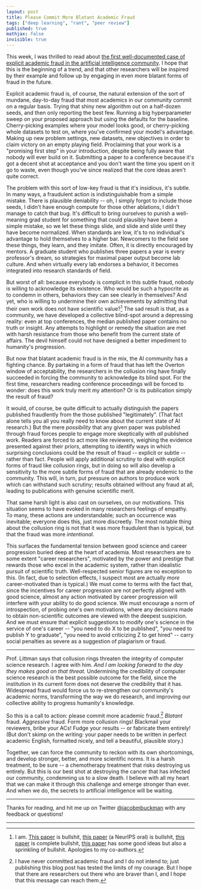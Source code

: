 ```yaml
---
layout: post
title: Please Commit More Blatant Academic Fraud
tags: ["deep learning", "rant", "peer review"]
published: true
mathjax: false
invisible: true
---
```


This week, I was thrilled to read about [the first well-documented case of explicit academic fraud in the artificial intelligence community](https://cacm.acm.org/magazines/2021/6/252840-collusion-rings-threaten-the-integrity-of-computer-science-research/fulltext#FNA).
I hope that this is the beginning of a trend, and that other researchers will be inspired by their example and follow up by engaging in even more blatant forms of fraud in the future.

Explicit academic fraud is, of course, the natural extension of the sort of mundane, day-to-day fraud that most academics in our community commit on a regular basis.
Trying that shiny new algorithm out on a half-dozen seeds, and then only reporting the best few.
Running a big hyperparameter sweep on your proposed approach but using the defaults for the baseline.
Cherry-picking examples where your model looks good, or cherry-picking whole datasets to test on, where you've confirmed your model's advantage.
Making up new problem settings, new datasets, new objectives in order to claim victory on an empty playing field.
Proclaiming that your work is a "promising first step" in your introduction, despite being fully aware that nobody will ever build on it.
Submitting a paper to a conference because it's got a decent shot at acceptance and you don't want the time you spent on it go to waste, even though you've since realized that the core ideas aren't quite correct.

The problem with this sort of low-key fraud is that it's insidious, it's subtle.
In many ways, a fraudulent action is indistinguishable from a simple mistake.
There is plausible deniability -- oh, I simply forgot to include those seeds, I didn't have enough compute for those other ablations, I didn't manage to catch that bug.
It's difficult to bring ourselves to punish a well-meaning grad student for something that could plausibly have been a simple mistake, so we let these things slide, and slide and slide until they have become normalized.
When standards are low, it's to no individual's advantage to hold themselves to a higher bar.
Newcomers to the field see these things, they learn, and they imitate.
Often, it is directly encouraged by mentors.
A graduate student who publishes three papers a year is every professor's dream, so strategies for maximal paper output become lab culture.
And when virtually every lab endorses a behavior, it becomes integrated into research standards of field.

But worst of all: because everybody is complicit in this subtle fraud, nobody is willing to acknowledge its existence.
Who would be such a hypocrite as to condemn in others, behaviors they can see clearly in themselves?
And yet, who is willing to undermine their own achievements by admitting that their own work does not have scientific value?[^0]
The sad result is that, as a community, we have developed a collective blind-spot around a depressing reality: even at top conferences, the median published paper contains no truth or insight.
Any attempts to highlight or remedy the situation are met with harsh resistance from those who benefit from the current state of affairs.
The devil himself could not have designed a better impediment to humanity's progression.

But now that blatant academic fraud is in the mix, the AI community has a fighting chance.
By partaking in a form of fraud that has left the Overton window of acceptability, the researchers in the collusion ring have finally succeeded in forcing the community to acknowledge its blind spot.
For the first time, researchers reading conference proceedings will be forced to wonder: does this work truly merit my attention?
Or is its publication simply the result of fraud?

It would, of course, be quite difficult to actually distinguish the papers published fraudlently from the those published "legitimately".
(That fact alone tells you all you really need to know about the current state of AI research.)
But the mere *possibility* that any given paper was published through fraud forces people to engage more skeptically with *all* published work.
Readers are forced to act more like reviewers, weighing the evidence presented against their priors, attempting to identify ways in which surprising conclusions could be the result of fraud -- explicit or subtle -- rather than fact.
People will apply additional scrutiny to deal with explicit forms of fraud like collusion rings, but in doing so will also develop a sensitivity to the more subtle forms of fraud that are already endemic to the community.
This will, in turn, put pressure on authors to produce work which can withstand such scrutiny; results obtained without any fraud at all, leading to publications with genuine scientific merit.

That same harsh light is also cast on ourselves, on our motivations.
This situation seems to have evoked in many researchers feelings of empathy.
To many, these actions are understandable; such an occurrence was inevitable; everyone does this, just more discreetly.
The most notable thing about the collusion ring is not that it was more fraudulent than is typical, but that the fraud was more *intentional*.

This surfaces the fundamental tension between good science and career progression buried deep at the heart of academia.
Most researchers are to some extent "career researchers", motivated by the power and prestige that rewards those who excel in the academic system, rather than idealistic pursuit of scientific truth.
Well-respected senior figures are no exception to this. (In fact, due to selection effects, I suspect most are actually *more* career-motivated than is typical.)
We must come to terms with the fact that, since the incentives for career progression are not perfectly aligned with good science, almost any action motivated by career progression will interfere with your ability to do good science.
We must encourage a norm of introspection, of probing one's own motivations, where any decisions made to obtain non-scientific outcomes are viewed with the deepest suspicion.
And we must ensure that explicit suggestions to modify one's science in the service of one's career -- "you need to do X to be published", "you need to publish Y to graduate", "you need to avoid criticizing Z to get hired" -- carry social penalties as severe as a suggestion of plagiarism or fraud.

---

Prof. Littman says that collusion rings threaten the integrity of computer science research.
I agree with him.
*And I am looking forward to the day they makes good on that threat.*
Undermining the credibility of computer science research is the best possible outcome for the field, since the institution in its current form does not deserve the credibility that it has.
Widespread fraud would force us to re-strengthen our community's academic norms, transforming the way we do research, and improving our collective ability to progress humanity's knowledge.

So this is a call to action: please commit more academic fraud.[^1]
*Blatant* fraud.
*Aggressive* fraud.
Form more collusion rings!
Blackmail your reviewers, bribe your ACs!
Fudge your results -- or fabricate them entirely!
(But don't skimp on the writing: your paper needs to be written in perfect academic English, formatted nicely, and tell a beautiful, plausible story.)

Together, we can force the community to reckon with its own shortcomings, and develop stronger, better, and more scientific norms.
It is a harsh treatment, to be sure -- a chemotherapy treatment that risks destroying us entirely.
But this is our best shot at destroying the cancer that has infected our community, condemning us to a slow death.
I believe with all my heart that we can make it through this challenge and emerge stronger than ever.
And when we do, the secrets to artificial intelligence will be waiting.

---

Thanks for reading, and hit me up on Twitter [@jacobmbuckman](https://twitter.com/jacobmbuckman) with any feedback or questions!

---

[^0]: I am. [This paper](https://www.aclweb.org/anthology/D16-1254.pdf) is bullshit, [this paper](https://proceedings.neurips.cc/paper/2018/hash/f02208a057804ee16ac72ff4d3cec53b-Abstract.html) (a NeurIPS oral) is bullshit, [this paper](https://openreview.net/pdf?id=S18Su--CW) is complete bullshit, [this paper](http://proceedings.mlr.press/v97/gelada19a/gelada19a.pdf) has some good ideas but also a sprinkling of bullshit. Apologies to my co-authors.
[^1]: I have never committed academic fraud and I do not intend to; just publishing this blog post has tested the limits of my courage. But I hope that there are researchers out there who are braver than I, and I hope that this message can reach them.